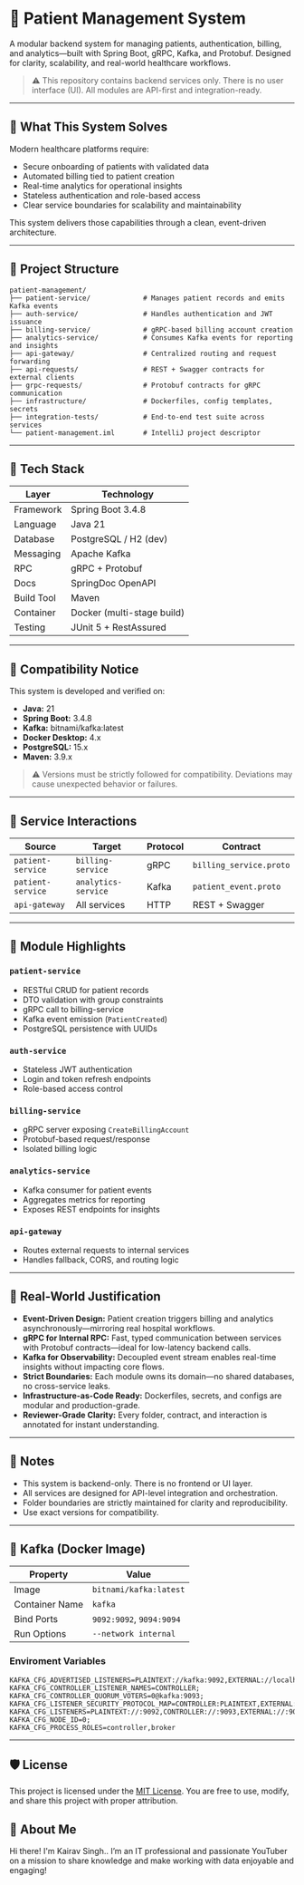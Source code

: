 # 🏥 Patient Management System
A modular backend system for managing patients, authentication, billing, and analytics—built with Spring Boot, gRPC, Kafka, and Protobuf. Designed for clarity, scalability, and real-world healthcare workflows.

> ⚠️ This repository contains backend services only. There is no user interface (UI). All modules are API-first and integration-ready.

---

## 🧠 What This System Solves

Modern healthcare platforms require:

- Secure onboarding of patients with validated data
- Automated billing tied to patient creation
- Real-time analytics for operational insights
- Stateless authentication and role-based access
- Clear service boundaries for scalability and maintainability

This system delivers those capabilities through a clean, event-driven architecture.

---

## 🧱 Project Structure

```
patient-management/
├── patient-service/             # Manages patient records and emits Kafka events
├── auth-service/                # Handles authentication and JWT issuance
├── billing-service/             # gRPC-based billing account creation
├── analytics-service/           # Consumes Kafka events for reporting and insights
├── api-gateway/                 # Centralized routing and request forwarding
├── api-requests/                # REST + Swagger contracts for external clients
├── grpc-requests/               # Protobuf contracts for gRPC communication
├── infrastructure/              # Dockerfiles, config templates, secrets
├── integration-tests/           # End-to-end test suite across services
└── patient-management.iml       # IntelliJ project descriptor
```

---

## 🧱 Tech Stack

| Layer        | Technology                          |
|--------------|--------------------------------------|
| Framework    | Spring Boot 3.4.8                    |
| Language     | Java 21                              |
| Database     | PostgreSQL / H2 (dev)                |
| Messaging    | Apache Kafka                         |
| RPC          | gRPC + Protobuf                      |
| Docs         | SpringDoc OpenAPI                    |
| Build Tool   | Maven                                |
| Container    | Docker (multi-stage build)           |
| Testing      | JUnit 5 + RestAssured                |

---

## 🧮 Compatibility Notice

This system is developed and verified on:

- **Java:** 21  
- **Spring Boot:** 3.4.8  
- **Kafka:** bitnami/kafka:latest  
- **Docker Desktop:** 4.x  
- **PostgreSQL:** 15.x  
- **Maven:** 3.9.x

>  ⚠️ Versions must be strictly followed for compatibility. Deviations may cause unexpected behavior or failures.
---

## 🔗 Service Interactions

| Source           | Target            | Protocol | Contract             |
|------------------|-------------------|----------|----------------------|
| `patient-service`| `billing-service` | gRPC     | `billing_service.proto` |
| `patient-service`| `analytics-service`| Kafka   | `patient_event.proto`   |
| `api-gateway`    | All services      | HTTP     | REST + Swagger       |

---

## 🧩 Module Highlights

### `patient-service`
- RESTful CRUD for patient records
- DTO validation with group constraints
- gRPC call to billing-service
- Kafka event emission (`PatientCreated`)
- PostgreSQL persistence with UUIDs

### `auth-service`
- Stateless JWT authentication
- Login and token refresh endpoints
- Role-based access control

### `billing-service`
- gRPC server exposing `CreateBillingAccount`
- Protobuf-based request/response
- Isolated billing logic

### `analytics-service`
- Kafka consumer for patient events
- Aggregates metrics for reporting
- Exposes REST endpoints for insights

### `api-gateway`
- Routes external requests to internal services
- Handles fallback, CORS, and routing logic

---

## 🧠 Real-World Justification

- **Event-Driven Design:** Patient creation triggers billing and analytics asynchronously—mirroring real hospital workflows.
- **gRPC for Internal RPC:** Fast, typed communication between services with Protobuf contracts—ideal for low-latency backend calls.
- **Kafka for Observability:** Decoupled event stream enables real-time insights without impacting core flows.
- **Strict Boundaries:** Each module owns its domain—no shared databases, no cross-service leaks.
- **Infrastructure-as-Code Ready:** Dockerfiles, secrets, and configs are modular and production-grade.
- **Reviewer-Grade Clarity:** Every folder, contract, and interaction is annotated for instant understanding.

---

## 📘 Notes

- This system is backend-only. There is no frontend or UI layer.
- All services are designed for API-level integration and orchestration.
- Folder boundaries are strictly maintained for clarity and reproducibility.
- Use exact versions for compatibility.

---

## 🐳 Kafka (Docker Image)

| Property         | Value                          |
|------------------|--------------------------------|
| Image            | `bitnami/kafka:latest`         |
| Container Name   | `kafka`                        |
| Bind Ports       | `9092:9092`, `9094:9094`       |
| Run Options      | `--network internal`           |

### Enviroment Variables
```
KAFKA_CFG_ADVERTISED_LISTENERS=PLAINTEXT://kafka:9092,EXTERNAL://localhost:9094;
KAFKA_CFG_CONTROLLER_LISTENER_NAMES=CONTROLLER;
KAFKA_CFG_CONTROLLER_QUORUM_VOTERS=0@kafka:9093;
KAFKA_CFG_LISTENER_SECURITY_PROTOCOL_MAP=CONTROLLER:PLAINTEXT,EXTERNAL:PLAINTEXT,PLAINTEXT:PLAINTEXT;
KAFKA_CFG_LISTENERS=PLAINTEXT://:9092,CONTROLLER://:9093,EXTERNAL://:9094;
KAFKA_CFG_NODE_ID=0;
KAFKA_CFG_PROCESS_ROLES=controller,broker
```

---

## 🛡️ License

This project is licensed under the [MIT License](LICENSE). You are free to use, modify, and share this project with proper attribution.

## 🌟 About Me

Hi there! I'm Kairav Singh.. I’m an IT professional and passionate YouTuber on a mission to share knowledge and make working with data enjoyable and engaging!
